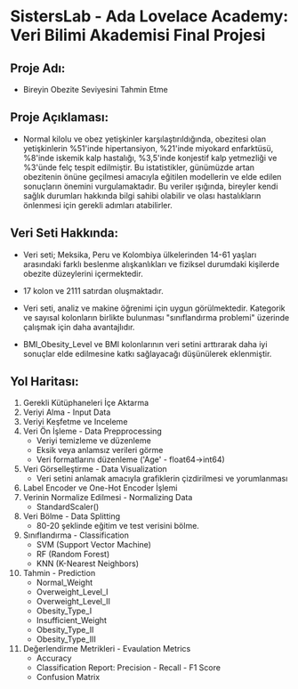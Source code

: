 # SistersLab - Ada Lovelace Academy: Veri Bilimi Akademisi Final Projesi

## Proje Adı:

- Bireyin Obezite Seviyesini Tahmin Etme

## Proje Açıklaması:

- Normal kilolu ve obez yetişkinler karşılaştırıldığında, obezitesi olan yetişkinlerin %51'inde hipertansiyon, %21'inde miyokard enfarktüsü, %8'inde iskemik kalp hastalığı, %3,5'inde konjestif kalp yetmezliği ve %3'ünde felç tespit edilmiştir. Bu istatistikler, günümüzde artan obezitenin önüne geçilmesi amacıyla eğitilen modellerin ve elde edilen sonuçların önemini vurgulamaktadır. Bu veriler ışığında, bireyler kendi sağlık durumları hakkında bilgi sahibi olabilir ve olası hastalıkların önlenmesi için gerekli adımları atabilirler.

## Veri Seti Hakkında:

- Veri seti; Meksika, Peru ve Kolombiya ülkelerinden 14-61 yaşları arasındaki farklı beslenme alışkanlıkları ve fiziksel durumdaki kişilerde obezite düzeylerini içermektedir.
- 17 kolon ve 2111 satırdan oluşmaktadır.
- Veri seti, analiz ve makine öğrenimi için uygun görülmektedir. Kategorik ve sayısal kolonların birlikte bulunması "sınıflandırma problemi" üzerinde çalışmak için daha avantajlıdır.

- BMI_Obesity_Level ve BMI kolonlarının veri setini arttırarak daha iyi sonuçlar elde edilmesine katkı sağlayacağı düşünülerek eklenmiştir.

## Yol Haritası:

1. Gerekli Kütüphaneleri İçe Aktarma
2. Veriyi Alma - Input Data
3. Veriyi Keşfetme ve Inceleme
4. Veri Ön İşleme - Data Prepprocessing
   - Veriyi temizleme ve düzenleme
   - Eksik veya anlamsız verileri görme
   - Veri formatlarını düzenleme ('Age' - float64->int64)
5. Veri Görselleştirme - Data Visualization
   - Veri setini anlamak amacıyla grafiklerin çizdirilmesi ve yorumlanması
6. Label Encoder ve One-Hot Encoder İşlemi
7. Verinin Normalize Edilmesi - Normalizing Data
   - StandardScaler()
8. Veri Bölme - Data Splitting
   - 80-20 şeklinde eğitim ve test verisini bölme.
9. Sınıflandırma - Classification
   - SVM (Support Vector Machine)
   - RF (Random Forest)
   - KNN (K-Nearest Neighbors)
10. Tahmin - Prediction
    - Normal_Weight
    - Overweight_Level_I
    - Overweight_Level_II
    - Obesity_Type_I
    - Insufficient_Weight
    - Obesity_Type_II
    - Obesity_Type_III
11. Değerlendirme Metrikleri - Evaulation Metrics
    - Accuracy
    - Classification Report: Precision - Recall - F1 Score
    - Confusion Matrix
